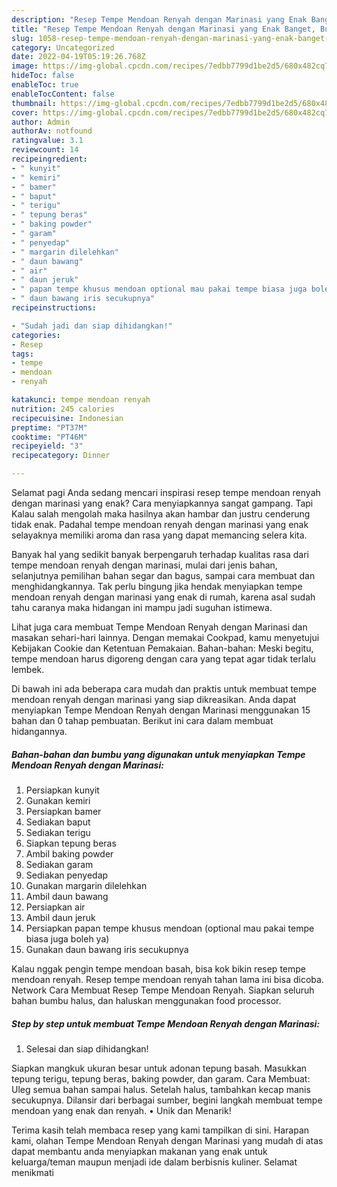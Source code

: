 ```yaml
---
description: "Resep Tempe Mendoan Renyah dengan Marinasi yang Enak Banget, Buat Buka Puasa}"
title: "Resep Tempe Mendoan Renyah dengan Marinasi yang Enak Banget, Buat Buka Puasa}"
slug: 1058-resep-tempe-mendoan-renyah-dengan-marinasi-yang-enak-banget-buat-buka-puasa
category: Uncategorized
date: 2022-04-19T05:19:26.768Z
image: https://img-global.cpcdn.com/recipes/7edbb7799d1be2d5/680x482cq70/tempe-mendoan-renyah-dengan-marinasi-foto-resep-utama.jpg
hideToc: false
enableToc: true
enableTocContent: false
thumbnail: https://img-global.cpcdn.com/recipes/7edbb7799d1be2d5/680x482cq70/tempe-mendoan-renyah-dengan-marinasi-foto-resep-utama.jpg
cover: https://img-global.cpcdn.com/recipes/7edbb7799d1be2d5/680x482cq70/tempe-mendoan-renyah-dengan-marinasi-foto-resep-utama.jpg
author: Admin
authorAv: notfound
ratingvalue: 3.1
reviewcount: 14
recipeingredient:
- " kunyit"
- " kemiri"
- " bamer"
- " baput"
- " terigu"
- " tepung beras"
- " baking powder"
- " garam"
- " penyedap"
- " margarin dilelehkan"
- " daun bawang"
- " air"
- " daun jeruk"
- " papan tempe khusus mendoan optional mau pakai tempe biasa juga boleh ya"
- " daun bawang iris secukupnya"
recipeinstructions:

- "Sudah jadi dan siap dihidangkan!"
categories:
- Resep
tags:
- tempe
- mendoan
- renyah

katakunci: tempe mendoan renyah 
nutrition: 245 calories
recipecuisine: Indonesian
preptime: "PT37M"
cooktime: "PT46M"
recipeyield: "3"
recipecategory: Dinner

---
```



Selamat pagi Anda sedang mencari inspirasi resep tempe mendoan renyah dengan marinasi yang enak? Cara menyiapkannya sangat gampang. Tapi Kalau salah mengolah maka hasilnya akan hambar dan justru cenderung tidak enak. Padahal tempe mendoan renyah dengan marinasi yang enak selayaknya memiliki aroma dan rasa yang dapat memancing selera kita.


Banyak hal yang sedikit banyak berpengaruh terhadap kualitas rasa dari tempe mendoan renyah dengan marinasi, mulai dari jenis bahan, selanjutnya pemilihan bahan segar dan bagus, sampai cara membuat dan menghidangkannya. Tak perlu bingung jika hendak menyiapkan tempe mendoan renyah dengan marinasi yang enak di rumah, karena asal sudah tahu caranya maka hidangan ini mampu jadi suguhan istimewa.

Lihat juga cara membuat Tempe Mendoan Renyah dengan Marinasi dan masakan sehari-hari lainnya. Dengan memakai Cookpad, kamu menyetujui Kebijakan Cookie dan Ketentuan Pemakaian. Bahan-bahan: Meski begitu, tempe mendoan harus digoreng dengan cara yang tepat agar tidak terlalu lembek.


Di bawah ini ada beberapa cara mudah dan praktis untuk membuat tempe mendoan renyah dengan marinasi yang siap dikreasikan. Anda dapat menyiapkan Tempe Mendoan Renyah dengan Marinasi menggunakan 15 bahan dan 0 tahap pembuatan. Berikut ini cara dalam membuat hidangannya.

<!--inarticleads1-->

##### Bahan-bahan dan bumbu yang digunakan untuk menyiapkan Tempe Mendoan Renyah dengan Marinasi:

1. Persiapkan  kunyit
1. Gunakan  kemiri
1. Persiapkan  bamer
1. Sediakan  baput
1. Sediakan  terigu
1. Siapkan  tepung beras
1. Ambil  baking powder
1. Sediakan  garam
1. Sediakan  penyedap
1. Gunakan  margarin dilelehkan
1. Ambil  daun bawang
1. Persiapkan  air
1. Ambil  daun jeruk
1. Persiapkan  papan tempe khusus mendoan (optional mau pakai tempe biasa juga boleh ya)
1. Gunakan  daun bawang iris secukupnya


Kalau nggak pengin tempe mendoan basah, bisa kok bikin resep tempe mendoan renyah. Resep tempe mendoan renyah tahan lama ini bisa dicoba. Network Cara Membuat Resep Tempe Mendoan Renyah. Siapkan seluruh bahan bumbu halus, dan haluskan menggunakan food processor. 

<!--inarticleads2-->

##### Step by step untuk membuat Tempe Mendoan Renyah dengan Marinasi:


1. Selesai dan siap dihidangkan!

Siapkan mangkuk ukuran besar untuk adonan tepung basah. Masukkan tepung terigu, tepung beras, baking powder, dan garam. Cara Membuat: Uleg semua bahan sampai halus. Setelah halus, tambahkan kecap manis secukupnya. Dilansir dari berbagai sumber, begini langkah membuat tempe mendoan yang enak dan renyah. • Unik dan Menarik! 

Terima kasih telah membaca resep yang kami tampilkan di sini. Harapan kami, olahan Tempe Mendoan Renyah dengan Marinasi yang mudah di atas dapat membantu anda menyiapkan makanan yang enak untuk keluarga/teman maupun menjadi ide dalam berbisnis kuliner. Selamat menikmati
